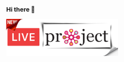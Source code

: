 ### Hi there 👋
<a><img style="display: inline-block; margin: 0 auto; width: 300px" src="https://github.com/UTKARSH-D72/Module-3/blob/f13207c20fbc38dd3ce2058ba47b5fc90aa0b2a3/live_project.jpg" alt="Alt text" title="Optional title" ></a> 

<!--
**UTKARSH-D72/UTKARSH-D72** is a ✨ _special_ ✨ repository because its `README.md` (this file) appears on your GitHub profile.

Here are some ideas to get you started:

- 🔭 I’m currently working on ...
- 🌱 I’m currently learning ...
- 👯 I’m looking to collaborate on ...
- 🤔 I’m looking for help with ...
- 💬 Ask me about ...
- 📫 How to reach me: ...
- 😄 Pronouns: ...
- ⚡ Fun fact: ...
-->

